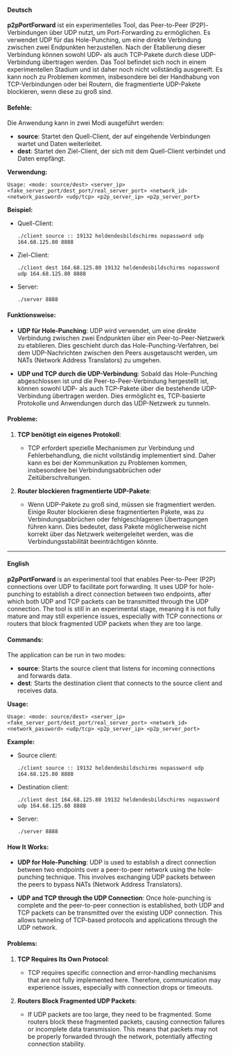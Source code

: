 #### **Deutsch**

**p2pPortForward** ist ein experimentelles Tool, das Peer-to-Peer (P2P)-Verbindungen über UDP nutzt, um Port-Forwarding zu ermöglichen. Es verwendet UDP für das Hole-Punching, um eine direkte Verbindung zwischen zwei Endpunkten herzustellen. Nach der Etablierung dieser Verbindung können sowohl UDP- als auch TCP-Pakete durch diese UDP-Verbindung übertragen werden. Das Tool befindet sich noch in einem experimentellen Stadium und ist daher noch nicht vollständig ausgereift. Es kann noch zu Problemen kommen, insbesondere bei der Handhabung von TCP-Verbindungen oder bei Routern, die fragmentierte UDP-Pakete blockieren, wenn diese zu groß sind.

#### **Befehle:**

Die Anwendung kann in zwei Modi ausgeführt werden:

- **source**: Startet den Quell-Client, der auf eingehende Verbindungen wartet und Daten weiterleitet.
- **dest**: Startet den Ziel-Client, der sich mit dem Quell-Client verbindet und Daten empfängt.

**Verwendung:**
```
Usage: <mode: source/dest> <server_ip> <fake_server_port/dest_port/real_server_port> <network_id> <network_password> <udp/tcp> <p2p_server_ip> <p2p_server_port>
```

**Beispiel:**

- Quell-Client:
  ```
  ./client source :: 19132 heldendesbildschirms nopassword udp 164.68.125.80 8888
  ```

- Ziel-Client:
  ```
  ./client dest 164.68.125.80 19132 heldendesbildschirms nopassword udp 164.68.125.80 8888
  ```

- Server:
  ```
  ./server 8888
  ```

#### **Funktionsweise:**

- **UDP für Hole-Punching**: UDP wird verwendet, um eine direkte Verbindung zwischen zwei Endpunkten über ein Peer-to-Peer-Netzwerk zu etablieren. Dies geschieht durch das Hole-Punching-Verfahren, bei dem UDP-Nachrichten zwischen den Peers ausgetauscht werden, um NATs (Network Address Translators) zu umgehen.
  
- **UDP und TCP durch die UDP-Verbindung**: Sobald das Hole-Punching abgeschlossen ist und die Peer-to-Peer-Verbindung hergestellt ist, können sowohl UDP- als auch TCP-Pakete über die bestehende UDP-Verbindung übertragen werden. Dies ermöglicht es, TCP-basierte Protokolle und Anwendungen durch das UDP-Netzwerk zu tunneln.

#### **Probleme:**

1. **TCP benötigt ein eigenes Protokoll**:
   - TCP erfordert spezielle Mechanismen zur Verbindung und Fehlerbehandlung, die nicht vollständig implementiert sind. Daher kann es bei der Kommunikation zu Problemen kommen, insbesondere bei Verbindungsabbrüchen oder Zeitüberschreitungen.

2. **Router blockieren fragmentierte UDP-Pakete**:
   - Wenn UDP-Pakete zu groß sind, müssen sie fragmentiert werden. Einige Router blockieren diese fragmentierten Pakete, was zu Verbindungsabbrüchen oder fehlgeschlagenen Übertragungen führen kann. Dies bedeutet, dass Pakete möglicherweise nicht korrekt über das Netzwerk weitergeleitet werden, was die Verbindungsstabilität beeinträchtigen könnte.

---

#### **English**

**p2pPortForward** is an experimental tool that enables Peer-to-Peer (P2P) connections over UDP to facilitate port forwarding. It uses UDP for hole-punching to establish a direct connection between two endpoints, after which both UDP and TCP packets can be transmitted through the UDP connection. The tool is still in an experimental stage, meaning it is not fully mature and may still experience issues, especially with TCP connections or routers that block fragmented UDP packets when they are too large.

#### **Commands:**

The application can be run in two modes:

- **source**: Starts the source client that listens for incoming connections and forwards data.
- **dest**: Starts the destination client that connects to the source client and receives data.

**Usage:**
```
Usage: <mode: source/dest> <server_ip> <fake_server_port/dest_port/real_server_port> <network_id> <network_password> <udp/tcp> <p2p_server_ip> <p2p_server_port>
```

**Example:**

- Source client:
  ```
  ./client source :: 19132 heldendesbildschirms nopassword udp 164.68.125.80 8888
  ```

- Destination client:
  ```
  ./client dest 164.68.125.80 19132 heldendesbildschirms nopassword udp 164.68.125.80 8888
  ```

- Server:
  ```
  ./server 8888
  ```

#### **How It Works:**

- **UDP for Hole-Punching**: UDP is used to establish a direct connection between two endpoints over a peer-to-peer network using the hole-punching technique. This involves exchanging UDP packets between the peers to bypass NATs (Network Address Translators).
  
- **UDP and TCP through the UDP Connection**: Once hole-punching is complete and the peer-to-peer connection is established, both UDP and TCP packets can be transmitted over the existing UDP connection. This allows tunneling of TCP-based protocols and applications through the UDP network.

#### **Problems:**

1. **TCP Requires Its Own Protocol**:
   - TCP requires specific connection and error-handling mechanisms that are not fully implemented here. Therefore, communication may experience issues, especially with connection drops or timeouts.

2. **Routers Block Fragmented UDP Packets**:
   - If UDP packets are too large, they need to be fragmented. Some routers block these fragmented packets, causing connection failures or incomplete data transmission. This means that packets may not be properly forwarded through the network, potentially affecting connection stability.
